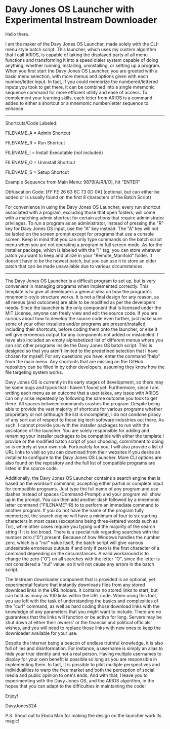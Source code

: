 # Davy Jones OS Launcher with Experimental Instream Downloader

Hello there.

I am the maker of the Davy Jones OS Launcher, made solely with the CLI-menu style batch script. This launcher, which uses my custom algorithm that I call ARIOS, is capable of taking the displayed parts of all menu functions and transforming it into a speed dialer system capable of doing anything, whether running, installing, uninstalling, or setting up a program. When you first start the Davy Jones OS Launcher, you are greeted with a basic menu selection, with more menus and options given with each number/letter input. In fact, if you could memorize the numbered/lettered inputs you took to get there, it can be combined into a single mnemonic sequence command for more efficient utility and ease of access. To complement your learning skills, each letter from ARIOS is a command added to either a shortcut or a mnemonic number/letter sequence to enhance.

------------------------------------------------------------------------------------------------------------------------

Shortcuts/Code Labeled:

FILENAME_A = Admin Shortcut

FILENAME_R = Run Shortcut

FILENAME_I = Install Executable (not included)

FILENAME_O = Uninstall Shortcut

FILENAME_S = Setup Shortcut

Example Sequence from Main Menu: 9879[A/R/I/O], hit "ENTER"

Obfuscation Code: [FF FE 26 63 6C 73 0D 0A]
(optional, but can either be added or is usually found on the first 8 characters of the Batch Script)

For convenience in using the Davy Jones OS Launcher, every run shortcut associated with a program, excluding those that open folders, will come with a matching admin shortcut for certain actions that require administrator privilages. To run a program as an administrator, instead of pressing the "R" key for Davy Jones OS input, use the "A" key instead. The "A" key will not be labled on the screen prompt except for programs that use a console screen. Keep in mind that you can only type commands on the batch script menu when you are not operating a program in full screen mode. As for the installer package, which is labeled with the "I" tag, you can store whatever patch you want to keep and utilize in your "Remote_Manifold" folder. It doesn't have to be the newest patch, but you can use it to store an older patch that can be made unavailable due to various circumstances.

------------------------------------------------------------------------------------------------------------------------

The Davy Jones OS Launcher is a difficult program to set up, but is very convenient in managing programs when implemented correctly. This template is to give all developers a general idea on how the program's mnemonic-style structure works. It is not a final design for any reason, as all menus (and outcomes) are able to be modified as per the developers' needs. Since the launcher is the only component that is licensed under the MIT License, anyone can freely view and edit the source code. If you are curious about how to develop the source code even further, just make sure some of your other installers and/or programs are present/installed, including their shortcuts, before coding them onto the launcher, or else it will give erroneous output for any components not added or mislabeled. I have also included an empty alphabetized list of different menus where you can slot other programs inside the Davy Jones OS batch script. This is designed so that you aren't limited to the predefined selection that I have chosen for myself. For any questions you have, enter the command "help" from the main menu. Any shortcuts that are missing on the GitHub repository can be filled in by other developers, assuming they know how the file targeting system works. 

Davy Jones OS is currently in its early stages of development, so there may be some bugs and typos that I haven't found yet. Furthermore, since I am writing each menu as an outcome that a user takes, any issue with ARIOS can only arise repeatedly by following the same outcome you took to get there. All spaces between commands crashes the program. Despite being able to provide the vast majority of shortcuts for various programs whether proprietary or not (although the list is incomplete), I do not condone piracy of any sort out of respect to those big tech software industries out there. As such, I cannot provide you with the installer packages to run with the assistance of the launcher. You are solely responsible for adding and renaming your installer packages to be compatible with either the template I provide or the modified batch script of your choosing; commitment to doing so is entirely at your own risk. Fortunately for you, I will also provide a list of URL links to visit so you can download from their websites if you desire an installer to configure to the Davy Jones OS Launcher. More CLI options are also found on the repository and the full list of compatible programs are listed in the source code.

Additionally, the Davy Jones OS Launcher contains a search engine that is based on the wordsort command, accepting either partial or complete input for compatible programs. Just type the full name of any program and use dashes instead of spaces (Command-Prompt) and your program will show up in the prompt. You can then add another dash followed by a mnemonic letter command ("FILENAME"-R) to to perform an immediate command to another program. If you do not have the name of the program fully memorized, the search engine will have a minimum of four to six starting characters in most cases (exceptions being three-lettered words such as Tor), while other cases require you typing out the majority of the search string if it is too broad. There is a special rule regarding searches with the number zero ("0") present. Because of how Windows handles the number zero, which is a "nul" value itself, the batch script will give various undesirable erroneous outputs if and only if zero is the first character of a command depending on the circumstances. A valid workaround is to change the zero ("0") on all searches with the letter "O", since the letter is not considered a "nul" value, so it will not cause any errors in the batch script.

The Instream downloader component that is provided is an optional, yet experimental feature that instantly downloads files from any stored download links in the URL holders. It contains no stored links to start, but can hold as many as 100 links within the URL code. When using this tool, you are left with the task of understanding the basics and complexities of the "curl" command, as well as hard coding those download links with the knowledge of any parameters that you might want to include. There are no guarantees that the links will function or be active for long. Servers may be shut down at either their owners' or the financial and political officials' wishes, and you will need to replace those links with new ones to keep the downloader available for your use.

Despite the Internet being a beacon of endless truthful knowledge, it is also full of lies and disinformation. For instance, a username is simply an alias to hide your true identity and not a real person. Having multiple usernames to display for your own benefit is possible so long as you are responsible in implementing them. In fact, it is possible to pilot multiple perspectives and individualities to warp the free market and both the perception of social media and public opinion to one's ends. And with that, I leave you to experimenting with the Davy Jones OS, and the ARIOS algorithm, in the hopes that you can adapt to the difficulties in maintaining the code!

Enjoy!

DavyJones324

P.S. Shout out to Ebola Man for making the design on the launcher work its magic!
